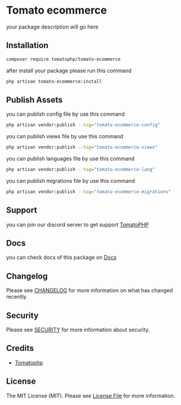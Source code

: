 # Tomato ecommerce

your package description will go here

## Installation

```bash
composer require tomatophp/tomato-ecommerce
```
after install your package please run this command

```bash
php artisan tomato-ecommerce:install
```

## Publish Assets

you can publish config file by use this command

```bash
php artisan vendor:publish --tag="tomato-ecommerce-config"
```

you can publish views file by use this command

```bash
php artisan vendor:publish --tag="tomato-ecommerce-views"
```

you can publish languages file by use this command

```bash
php artisan vendor:publish --tag="tomato-ecommerce-lang"
```

you can publish migrations file by use this command

```bash
php artisan vendor:publish --tag="tomato-ecommerce-migrations"
```

## Support

you can join our discord server to get support [TomatoPHP](https://discord.gg/Xqmt35Uh)

## Docs

you can check docs of this package on [Docs](https://docs.tomatophp.com/plugins/laravel-package-generator)

## Changelog

Please see [CHANGELOG](CHANGELOG.md) for more information on what has changed recently.

## Security

Please see [SECURITY](SECURITY.md) for more information about security.

## Credits

- [Tomatophp](mailto:git@queentechsoltions.net)

## License

The MIT License (MIT). Please see [License File](LICENSE.md) for more information.
